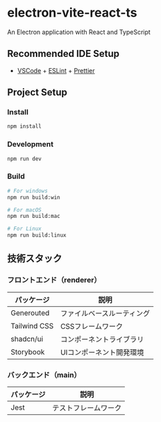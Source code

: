 # electron-vite-react-ts

An Electron application with React and TypeScript

## Recommended IDE Setup

- [VSCode](https://code.visualstudio.com/) + [ESLint](https://marketplace.visualstudio.com/items?itemName=dbaeumer.vscode-eslint) + [Prettier](https://marketplace.visualstudio.com/items?itemName=esbenp.prettier-vscode)

## Project Setup

### Install

```bash
npm install
```

### Development

```bash
npm run dev
```

### Build

```bash
# For windows
npm run build:win

# For macOS
npm run build:mac

# For Linux
npm run build:linux
```

## 技術スタック

### フロントエンド（renderer）

| パッケージ   | 説明                       |
| ------------ | -------------------------- |
| Generouted   | ファイルベースルーティング |
| Tailwind CSS | CSSフレームワーク          |
| shadcn/ui    | コンポーネントライブラリ   |
| Storybook    | UIコンポーネント開発環境   |

### バックエンド（main）

| パッケージ | 説明                 |
| ---------- | -------------------- |
| Jest       | テストフレームワーク |
